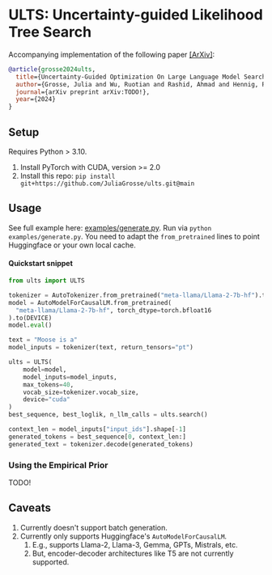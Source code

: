 # ULTS: Uncertainty-guided Likelihood Tree Search

Accompanying implementation of the following paper [[ArXiv]](TODO!):

```bib
@article{grosse2024ults,
  title={Uncertainty-Guided Optimization On Large Language Model Search Trees},
  author={Grosse, Julia and Wu, Ruotian and Rashid, Ahmad and Hennig, Philipp and Poupart, Pascal and Kristiadi, Agustinus},
  journal={arXiv preprint arXiv:TODO!},
  year={2024}
}
```

## Setup

Requires Python > 3.10.

1. Install PyTorch with CUDA, version >= 2.0
2. Install this repo: `pip install git+https://github.com/JuliaGrosse/ults.git@main`

## Usage

See full example here: [examples/generate.py](https://github.com/JuliaGrosse/ults/blob/main/examples/generate.py). Run via `python examples/generate.py`. You need to adapt the `from_pretrained` lines to point Huggingface or your own local cache.

#### Quickstart snippet

```python
from ults import ULTS

tokenizer = AutoTokenizer.from_pretrained("meta-llama/Llama-2-7b-hf").to(DEVICE)
model = AutoModelForCausalLM.from_pretrained(
  "meta-llama/Llama-2-7b-hf", torch_dtype=torch.bfloat16
).to(DEVICE)
model.eval()

text = "Moose is a"
model_inputs = tokenizer(text, return_tensors="pt")

ults = ULTS(
    model=model,
    model_inputs=model_inputs,
    max_tokens=40,
    vocab_size=tokenizer.vocab_size,
    device="cuda"
)
best_sequence, best_loglik, n_llm_calls = ults.search()

context_len = model_inputs["input_ids"].shape[-1]
generated_tokens = best_sequence[0, context_len:]
generated_text = tokenizer.decode(generated_tokens)
```

### Using the Empirical Prior

TODO!

## Caveats

1. Currently doesn't support batch generation.
2. Currently only supports Huggingface's `AutoModelForCausalLM`.
   1. E.g., supports Llama-2, Llama-3, Gemma, GPTs, Mistrals, etc.
   2. But, encoder-decoder architectures like T5 are not currently supported.
